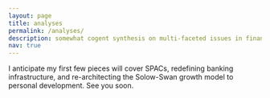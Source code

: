 ```yaml
---
layout: page
title: analyses
permalink: /analyses/
description: somewhat cogent synthesis on multi-faceted issues in finance, economics, philosophy, technology, and sociology
nav: true
---
```


I anticipate my first few pieces will cover SPACs, redefining banking infrastructure, and re-architecting the Solow-Swan growth model to personal development. See you soon.
